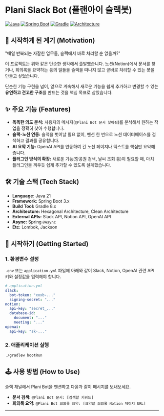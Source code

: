 # Plani Slack Bot (플랜아이 슬랙봇)

[![Java](https://img.shields.io/badge/Java-17-b07219.svg)](https://www.java.com)
[![Spring Boot](https://img.shields.io/badge/Spring%20Boot-3.x-6db33f.svg)](https://spring.io/projects/spring-boot)
[![Gradle](https://img.shields.io/badge/Gradle-8.x-02303a.svg)](https://gradle.org)
[![Architecture](https://img.shields.io/badge/Architecture-Hexagonal-blueviolet)](https://alistair.cockburn.us/hexagonal-architecture/)

## 💬 시작하게 된 계기 (Motivation)

"매일 반복되는 자잘한 업무들, 슬랙에서 바로 처리할 순 없을까?" 

이 프로젝트는 위와 같은 단순한 생각에서 출발했습니다. 노션(Notion)에서 문서를 찾거나, 회의록을 요약하는 등의 일들을 슬랙을 떠나지 않고 곧바로 처리할 수 있는 봇을 만들고 싶었습니다. 

단순한 기능 구현을 넘어, 앞으로 계속해서 새로운 기능을 쉽게 추가하고 변경할 수 있는 **유연하고 견고한 구조**를 만드는 것을 핵심 목표로 삼았습니다.

## ✨ 주요 기능 (Features)

- **똑똑한 의도 분석:** 사용자의 메시지(`@Plani Bot 문서 찾아줘`)를 분석해서 원하는 작업을 정확히 찾아 수행합니다.
- **슬랙-노션 연동:** 슬랙을 벗어날 필요 없이, 멘션 한 번으로 노션 데이터베이스를 검색하고 결과를 공유합니다.
- **AI 요약 기능:** OpenAI API를 연동하여 긴 노션 페이지나 텍스트를 핵심만 요약해 줍니다.
- **플러그인 방식의 확장:** 새로운 기능(항공권 검색, 날씨 조회 등)이 필요할 때, 마치 플러그인을 끼우듯 쉽게 추가할 수 있도록 설계했습니다.

## 🛠️ 기술 스택 (Tech Stack)

- **Language:** Java 21
- **Framework:** Spring Boot 3.x
- **Build Tool:** Gradle 8.x
- **Architecture:** Hexagonal Architecture, Clean Architecture
- **External APIs:** Slack API, Notion API, OpenAI API
- **Async:** Spring `@Async`
- **Etc:** Lombok, Jackson

## 🚀 시작하기 (Getting Started)

### 1. 환경변수 설정

`.env` 또는 `application.yml` 파일에 아래와 같이 Slack, Notion, OpenAI 관련 API 키와 설정값을 입력해야 합니다.

```yaml
# application.yml
slack:
  bot-token: "xoxb-..."
  signing-secret: "..."
notion:
  api-key: "secret_..."
  database-id:
    document: "..."
    meeting: "..."
openai:
  api-key: "sk-..."
```

### 2. 애플리케이션 실행

```bash
./gradlew bootRun
```

## 🕹️ 사용 방법 (How to Use)

슬랙 채널에서 Plani Bot을 맨션하고 다음과 같이 메시지를 보내보세요.

- **문서 검색:** `@Plani Bot 문서: [검색할 키워드]`
- **회의록 요약:** `@Plani Bot 회의록 요약: [요약할 회의록 Notion 페이지 URL]`

---
